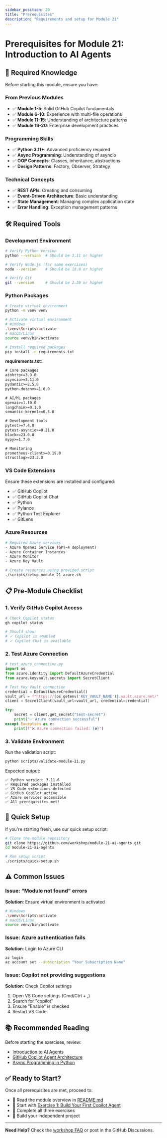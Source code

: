 ```yaml
---
sidebar_position: 20
title: "Prerequisites"
description: "Requirements and setup for Module 21"
---
```


# Prerequisites for Module 21: Introduction to AI Agents

## 🎯 Required Knowledge

Before starting this module, ensure you have:

### From Previous Modules
- ✅ **Module 1-5**: Solid GitHub Copilot fundamentals
- ✅ **Module 6-10**: Experience with multi-file operations
- ✅ **Module 11-15**: Understanding of architecture patterns
- ✅ **Module 16-20**: Enterprise development practices

### Programming Skills
- ✅ **Python 3.11+**: Advanced proficiency required
- ✅ **Async Programming**: Understanding of asyncio
- ✅ **OOP Concepts**: Classes, inheritance, abstractions
- ✅ **Design Patterns**: Factory, Observer, Strategy

### Technical Concepts
- ✅ **REST APIs**: Creating and consuming
- ✅ **Event-Driven Architecture**: Basic understanding
- ✅ **State Management**: Managing complex application state
- ✅ **Error Handling**: Exception management patterns

## 🛠️ Required Tools

### Development Environment
```bash
# Verify Python version
python --version  # Should be 3.11 or higher

# Verify Node.js (for some exercises)
node --version    # Should be 18.0 or higher

# Verify Git
git --version     # Should be 2.38 or higher
```

### Python Packages
```bash
# Create virtual environment
python -m venv venv

# Activate virtual environment
# Windows
.\venv\Scripts\activate
# macOS/Linux
source venv/bin/activate

# Install required packages
pip install -r requirements.txt
```

**requirements.txt**:
```txt
# Core packages
aiohttp>=3.9.0
asyncio>=3.11.0
pydantic>=2.5.0
python-dotenv>=1.0.0

# AI/ML packages
openai>=1.10.0
langchain>=0.1.0
semantic-kernel>=0.5.0

# Development tools
pytest>=7.4.0
pytest-asyncio>=0.21.0
black>=23.0.0
mypy>=1.7.0

# Monitoring
prometheus-client>=0.19.0
structlog>=23.2.0
```

### VS Code Extensions
Ensure these extensions are installed and configured:
- ✅ GitHub Copilot
- ✅ GitHub Copilot Chat
- ✅ Python
- ✅ Pylance
- ✅ Python Test Explorer
- ✅ GitLens

### Azure Resources
```bash
# Required Azure services
- Azure OpenAI Service (GPT-4 deployment)
- Azure Container Instances
- Azure Monitor
- Azure Key Vault

# Create resources using provided script
./scripts/setup-module-21-azure.sh
```

## 📋 Pre-Module Checklist

### 1. Verify GitHub Copilot Access
```bash
# Check Copilot status
gh copilot status

# Should show:
# ✓ Copilot is enabled
# ✓ Copilot Chat is available
```

### 2. Test Azure Connection
```python
# test_azure_connection.py
import os
from azure.identity import DefaultAzureCredential
from azure.keyvault.secrets import SecretClient

# Test Key Vault connection
credential = DefaultAzureCredential()
vault_url = f"https://{os.getenv('KEY_VAULT_NAME')}.vault.azure.net/"
client = SecretClient(vault_url=vault_url, credential=credential)

try:
    secret = client.get_secret("test-secret")
    print("✅ Azure connection successful")
except Exception as e:
    print(f"❌ Azure connection failed: {e}")
```

### 3. Validate Environment
Run the validation script:
```bash
python scripts/validate-module-21.py
```

Expected output:
```
✅ Python version: 3.11.6
✅ Required packages installed
✅ VS Code extensions detected
✅ GitHub Copilot active
✅ Azure services accessible
✅ All prerequisites met!
```

## 🚀 Quick Setup

If you're starting fresh, use our quick setup script:
```bash
# Clone the module repository
git clone https://github.com/workshop/module-21-ai-agents.git
cd module-21-ai-agents

# Run setup script
./scripts/quick-setup.sh
```

## ⚠️ Common Issues

### Issue: "Module not found" errors
**Solution**: Ensure virtual environment is activated
```bash
# Windows
.\venv\Scripts\activate
# macOS/Linux
source venv/bin/activate
```

### Issue: Azure authentication fails
**Solution**: Login to Azure CLI
```bash
az login
az account set --subscription "Your Subscription Name"
```

### Issue: Copilot not providing suggestions
**Solution**: Check Copilot settings
1. Open VS Code settings (Cmd/Ctrl + ,)
2. Search for "copilot"
3. Ensure "Enable" is checked
4. Restart VS Code

## 📚 Recommended Reading

Before starting the exercises, review:
- [Introduction to AI Agents](https://docs.microsoft.com/ai-agents)
- [GitHub Copilot Agent Architecture](https://github.blog/copilot-agents)
- [Async Programming in Python](https://docs.python.org/3/library/asyncio.html)

## ✅ Ready to Start?

Once all prerequisites are met, proceed to:
- 📖 Read the module overview in [README.md](./index)
- 🏃 Start with [Exercise 1: Build Your First Copilot Agent](./exercise1-overview)
- 🎯 Complete all three exercises
- 🚀 Build your independent project

---

**Need Help?** Check the [workshop FAQ](/docs/guias/faq) or post in the GitHub Discussions.